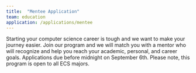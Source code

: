 ```yaml
---
title:  "Mentee Application"
team: education
application: /applications/mentee
---
```

Starting your computer science career is tough and we want to make your journey easier. Join our program and we will match you with a mentor who will recognize and help you reach your academic, personal, and career goals. Applications due before midnight on September 6th.
Please note, this program is open to all ECS majors.
